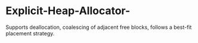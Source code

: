 # Explicit-Heap-Allocator-
Supports deallocation, coalescing of adjacent free blocks, follows a best-fit placement strategy.
